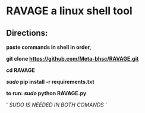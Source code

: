 # RAVAGE a linux shell tool

## Directions:
**paste commands in shell in order,**

**git clone https://github.com/Meta-bhsc/RAVAGE.git**

**cd RAVAGE**

**_sudo_ pip install -r requirements.txt**

**to run: _sudo_ python RAVAGE.py**

' *SUDO IS NEEDED IN BOTH COMANDS* '

